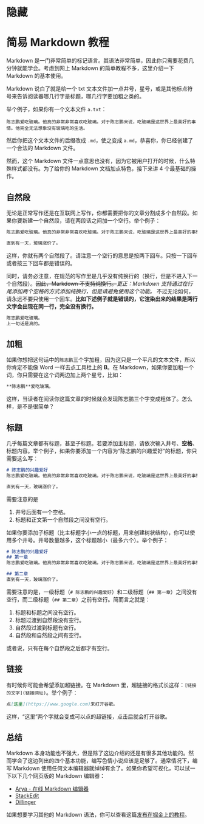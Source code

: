 # 隐藏
# 简易 Markdown 教程
Markdown 是一门非常简单的标记语言。其语法非常简单，因此你只需要花费几分钟就能学会。考虑到网上 Markdown 的简单教程不多，这里介绍一下 Markdown 的基本使用。

Markdown 说白了就是给一个 txt 文本文件加一点井号，星号，或是其他标点符号来告诉阅读器哪几行字是标题，哪几行字要加粗之类的。

举个例子，如果你有一个文本文件 `a.txt`：

```
陈志鹏爱吃玻璃。他真的非常非常喜欢吃玻璃。对于陈志鹏来说，吃玻璃是这世界上最美好的事情。他完全无法想象没有玻璃吃的生活。
```

然后你把这个文本文件的后缀改成 `.md`，使之变成 `a.md`，恭喜你，你已经创建了一个合法的 Markdown 文件。

然而，这个 Markdown 文件一点意思也没有，因为它被用户打开的时候，什么特殊样式都没有。为了给你的 Markdown 文档加点特色，接下来讲 4 个最基础的操作。

## 自然段
无论是正常写作还是在互联网上写作，你都需要把你的文章分割成多个自然段。如果你要新建一个自然段，请在两段话之间加一个空行。举个例子：

```markdown
陈志鹏爱吃玻璃。他真的非常非常喜欢吃玻璃。对于陈志鹏来说，吃玻璃是这世界上最美好的事情。他完全无法想象没有玻璃吃的生活。

直到有一天，玻璃涨价了。
```

这样，你就有两个自然段了。请注意一个空行的意思是按两下回车。只按一下回车或者按三下回车都是错误的。

同时，请务必注意，在规范的写作里是几乎没有纯换行的（换行，但是不进入下一个自然段）。~~因此，Markdown 不支持纯换行。~~*更正：Markdown 支持通过在行尾添加两个空格的方式添加纯换行，但是请避免使用这个功能。* 不过无论如何，请永远不要只使用一个回车。**比如下述例子就是错误的，它渲染出来的结果是两行文字会出现在同一行，完全没有换行。**

```markdown
陈志鹏爱吃玻璃。
上一句话是真的。
```

## 加粗
如果你想把这句话中的`陈志鹏`三个字加粗，因为这只是一个平凡的文本文件，所以你肯定不能像 Word 一样去点工具栏上的 **B**。在 Markdown，如果你要加粗一个词，你只需要在这个词两边加上两个星号，比如：

```markdown
**陈志鹏**爱吃玻璃。
```

这样，当读者在阅读你这篇文章的时候就会发现陈志鹏三个字变成粗体了。怎么样，是不是很简单？

## 标题
几乎每篇文章都有标题，甚至子标题。若要添加主标题，请依次输入井号、**空格**、标题内容。举个例子，如果你要添加一个内容为“陈志鹏的兴趣爱好”的标题，你只需要这么写：

```markdown
# 陈志鹏的兴趣爱好
陈志鹏爱吃玻璃。他真的非常非常喜欢吃玻璃。对于陈志鹏来说，吃玻璃是这世界上最美好的事情。他完全无法想象没有玻璃吃的生活。

直到有一天，玻璃涨价了。
```

需要注意的是
1. 井号后面有一个空格。
2. 标题和正文第一个自然段之间没有空行。

如果你要添加子标题（比主标题字小一点的标题，用来创建树状结构），你可以使用多个井号。井号数量越多，这个标题越小（最多六个）。举个例子：

```markdown
# 陈志鹏的兴趣爱好
## 第一章
陈志鹏爱吃玻璃。他真的非常非常喜欢吃玻璃。对于陈志鹏来说，吃玻璃是这世界上最美好的事情。他完全无法想象没有玻璃吃的生活。

## 第二章
直到有一天，玻璃涨价了。
```

需要注意的是，一级标题（`# 陈志鹏的兴趣爱好`）和二级标题（`## 第一章`）之间没有空行，而二级标题（`## 第二章`）之前有空行。简而言之就是：

1. 标题和标题之间没有空行。
2. 标题过渡到自然段没有空行。
3. 自然段过渡到标题有空行。
4. 自然段和自然段之间有空行。

或者说，只有在每个自然段之后都才有空行。

## 链接
有时候你可能会希望添加超链接。在 Markdown 里，超链接的格式长这样：`[链接的文字](链接网址)`。举个例子：

```markdown
点[这里](https://www.google.com)来打开谷歌。
```

这样，“这里”两个字就会变成可以点的超链接，点击后就会打开谷歌。

## 总结
Markdown 本身功能也不强大，但是除了这边介绍的还是有很多其他功能的。然而学会了这边列出的四个基本功能，编写色情小说应该是足够了。通常情况下，编写 Markdown 使用任何文本编辑器就绰绰有余了。如果你希望可视化，可以试一下以下几个网页版的 Markdown 编辑器：

- [Arya - 在线 Markdown 编辑器](https://markdown.lovejade.cn/)
- [StackEdit](https://stackedit.io/)
- [Dillinger](https://dillinger.io/)

如果想要学习其他的 Markdown 语法，你可以查看这篇[发布在掘金上的教程](https://juejin.im/post/5ad6e09e518825557b4d451c)。
